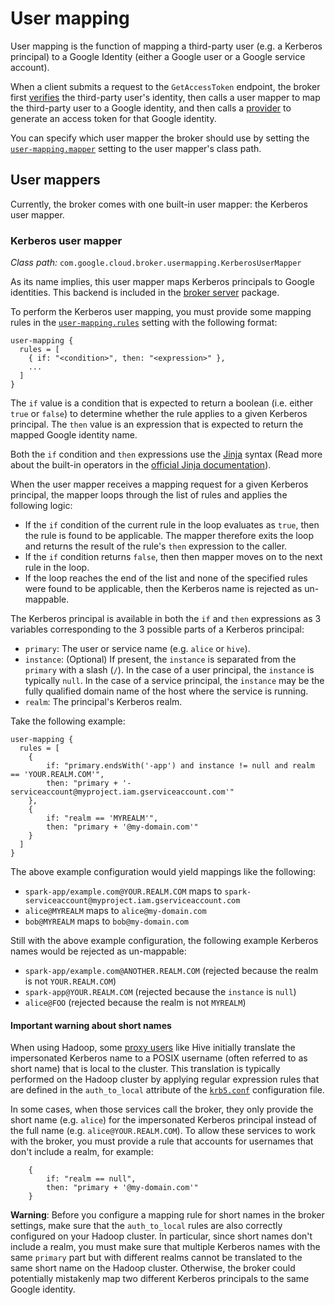 # User mapping

User mapping is the function of mapping a third-party user (e.g. a Kerberos principal) to a Google Identity
(either a Google user or a Google service account).

When a client submits a request to the `GetAccessToken` endpoint, the broker first [verifies](authentication.md) the
third-party user's identity, then calls a user mapper to map the third-party user to a Google identity, and then calls
a [provider](providers.md) to generate an access token for that Google identity.

You can specify which user mapper the broker should use by setting the [`user-mapping.mapper`](settings.md#user-mappingmapper)
setting to the user mapper's class path.

## User mappers

Currently, the broker comes with one built-in user mapper: the Kerberos user mapper.

### Kerberos user mapper

_Class path:_ `com.google.cloud.broker.usermapping.KerberosUserMapper`

As its name implies, this user mapper maps Kerberos principals to Google identities. This backend is included in the
[broker server](broker-server.md) package.

To perform the Kerberos user mapping, you must provide some mapping rules in the [`user-mapping.rules`](settings.md#user-mappingrules)
setting with the following format:

```
user-mapping {
  rules = [
    { if: "<condition>", then: "<expression>" },
    ...
  ]
}
```

The `if` value is a condition that is expected to return a boolean (i.e. either `true` or `false`) to determine whether
the rule applies to a given Kerberos principal. The `then` value is an expression that is expected to return the
mapped Google identity name.

Both the `if` condition and `then` expressions use the [Jinja](https://www.palletsprojects.com/p/jinja/) syntax
(Read more about the built-in operators in the [official Jinja documentation](https://jinja.palletsprojects.com/en/master/templates/)).

When the user mapper receives a mapping request for a given Kerberos principal, the mapper loops through the list of
rules and applies the following logic:

-   If the `if` condition of the current rule in the loop evaluates as `true`, then the rule is found to be applicable.
    The mapper therefore exits the loop and returns the result of the rule's `then` expression to the caller.
-   If the `if` condition returns `false`, then then mapper moves on to the next rule in the loop.
-   If the loop reaches the end of the list and none of the specified rules were found to be applicable, then the Kerberos
    name is rejected as un-mappable.

The Kerberos principal is available in both the `if` and `then` expressions as 3 variables corresponding to the 3
possible parts of a Kerberos principal:

-   `primary`: The user or service name (e.g. `alice` or `hive`).
-   `instance`: (Optional) If present, the `instance` is separated from the `primary` with a slash (`/`). In the 
    case of a user principal, the `instance` is typically `null`. In the case of a service principal, the `instance`
    may be the fully qualified domain name of the host where the service is running.
-   `realm`: The principal's Kerberos realm.

Take the following example:

```
user-mapping {
  rules = [
    {
        if: "primary.endsWith('-app') and instance != null and realm == 'YOUR.REALM.COM'",
        then: "primary + '-serviceaccount@myproject.iam.gserviceaccount.com'"
    },
    {
        if: "realm == 'MYREALM'",
        then: "primary + '@my-domain.com'"
    }
  ]
}
```

The above example configuration would yield mappings like the following:

-   `spark-app/example.com@YOUR.REALM.COM` maps to `spark-serviceaccount@myproject.iam.gserviceaccount.com`
-   `alice@MYREALM` maps to `alice@my-domain.com`
-   `bob@MYREALM` maps to `bob@my-domain.com`

Still with the above example configuration, the following example Kerberos names would be rejected as un-mappable:

-   `spark-app/example.com@ANOTHER.REALM.COM` (rejected because the realm is not `YOUR.REALM.COM`)
-   `spark-app@YOUR.REALM.COM` (rejected because the `instance` is `null`)
-   `alice@FOO` (rejected because the realm is not `MYREALM`)

#### Important warning about short names

When using Hadoop, some [proxy users](authentication.md#proxy-user-impersonation) like Hive initially translate the
impersonated Kerberos name to a POSIX username (often referred to as short name) that is local to the cluster. This
translation is typically performed on the Hadoop cluster by applying regular expression rules that are defined in the
`auth_to_local` attribute of the [`krb5.conf`](https://web.mit.edu/kerberos/krb5-latest/doc/admin/conf_files/krb5_conf.html)
configuration file. 

In some cases, when those services call the broker, they only provide the short name (e.g. `alice`) for the impersonated
Kerberos principal instead of the full name (e.g. `alice@YOUR.REALM.COM`). To allow these services to work with the
broker, you must provide a rule that accounts for usernames that don't include a realm, for example:

```
    {
        if: "realm == null",
        then: "primary + '@my-domain.com'"
    }
```

**Warning**: Before you configure a mapping rule for short names in the broker settings, make sure that the
`auth_to_local` rules are also correctly configured on your Hadoop cluster. In particular, since short names don't
include a realm, you must make sure that multiple Kerberos names with the same `primary` part but with different realms
cannot be translated to the same short name on the Hadoop cluster. Otherwise, the broker could potentially mistakenly
map two different Kerberos principals to the same Google identity.
